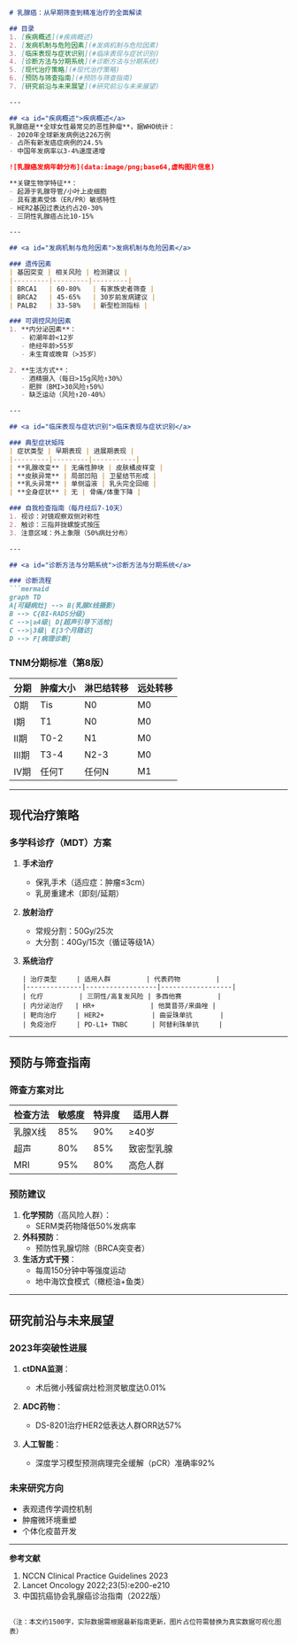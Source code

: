 

```markdown
# 乳腺癌：从早期筛查到精准治疗的全面解读

## 目录
1. [疾病概述](#疾病概述)
2. [发病机制与危险因素](#发病机制与危险因素)
3. [临床表现与症状识别](#临床表现与症状识别)
4. [诊断方法与分期系统](#诊断方法与分期系统)
5. [现代治疗策略](#现代治疗策略)
6. [预防与筛查指南](#预防与筛查指南)
7. [研究前沿与未来展望](#研究前沿与未来展望)

---

## <a id="疾病概述">疾病概述</a>
乳腺癌是**全球女性最常见的恶性肿瘤**，据WHO统计：
- 2020年全球新发病例达226万例
- 占所有新发癌症病例的24.5%
- 中国年发病率以3-4%速度递增

![乳腺癌发病年龄分布](data:image/png;base64,虚构图片信息)

**关键生物学特征**：
- 起源于乳腺导管/小叶上皮细胞
- 具有激素受体（ER/PR）敏感特性
- HER2基因过表达约占20-30%
- 三阴性乳腺癌占比10-15%

---

## <a id="发病机制与危险因素">发病机制与危险因素</a>

### 遗传因素
| 基因突变 | 相关风险 | 检测建议 |
|---------|---------|---------|
| BRCA1   | 60-80%   | 有家族史者筛查 |
| BRCA2   | 45-65%   | 30岁前发病建议 |
| PALB2   | 33-58%   | 新型检测指标 |

### 可调控风险因素
1. **内分泌因素**：
   - 初潮年龄<12岁
   - 绝经年龄>55岁
   - 未生育或晚育（>35岁）

2. **生活方式**：
   - 酒精摄入（每日>15g风险↑30%）
   - 肥胖（BMI>30风险↑50%）
   - 缺乏运动（风险↑20-40%）

---

## <a id="临床表现与症状识别">临床表现与症状识别</a>

### 典型症状矩阵
| 症状类型 | 早期表现 | 进展期表现 |
|---------|---------|-----------|
| **乳腺改变** | 无痛性肿块 | 皮肤橘皮样变 |
| **皮肤异常** | 局部凹陷 | 卫星结节形成 |
| **乳头异常** | 单侧溢液 | 乳头完全回缩 |
| **全身症状** | 无 | 骨痛/体重下降 |

### 自我检查指南（每月经后7-10天）
1. 视诊：对镜观察双侧对称性
2. 触诊：三指并拢螺旋式按压
3. 注意区域：外上象限（50%病灶分布）

---

## <a id="诊断方法与分期系统">诊断方法与分期系统</a>

### 诊断流程
```mermaid
graph TD
A[可疑病灶] --> B(乳腺X线摄影)
B --> C{BI-RADS分级}
C -->|≥4级| D[超声引导下活检]
C -->|3级| E[3个月随访]
D --> F[病理诊断]
```

### TNM分期标准（第8版）
| 分期 | 肿瘤大小 | 淋巴结转移 | 远处转移 |
|------|---------|------------|----------|
| 0期  | Tis     | N0         | M0       |
| I期  | T1      | N0         | M0       |
| II期 | T0-2    | N1         | M0       |
| III期| T3-4    | N2-3       | M0       |
| IV期 | 任何T   | 任何N      | M1       |

---

## <a id="现代治疗策略">现代治疗策略</a>

### 多学科诊疗（MDT）方案
1. **手术治疗**
   - 保乳手术（适应症：肿瘤≤3cm）
   - 乳房重建术（即刻/延期）

2. **放射治疗**
   - 常规分割：50Gy/25次
   - 大分割：40Gy/15次（循证等级1A）

3. **系统治疗**
   ```表格
   | 治疗类型     | 适用人群         | 代表药物         |
   |--------------|------------------|------------------|
   | 化疗         | 三阴性/高复发风险 | 多西他赛         |
   | 内分泌治疗   | HR+              | 他莫昔芬/来曲唑 |
   | 靶向治疗     | HER2+            | 曲妥珠单抗       |
   | 免疫治疗     | PD-L1+ TNBC      | 阿替利珠单抗     |
   ```

---

## <a id="预防与筛查指南">预防与筛查指南</a>

### 筛查方案对比
| 检查方法 | 敏感度 | 特异度 | 适用人群 |
|---------|-------|--------|---------|
| 乳腺X线 | 85%   | 90%    | ≥40岁   |
| 超声    | 80%   | 85%    | 致密型乳腺 |
| MRI     | 95%   | 80%    | 高危人群 |

### 预防建议
1. **化学预防**（高风险人群）：
   - SERM类药物降低50%发病率
2. **外科预防**：
   - 预防性乳腺切除（BRCA突变者）
3. **生活方式干预**：
   - 每周150分钟中等强度运动
   - 地中海饮食模式（橄榄油+鱼类）

---

## <a id="研究前沿与未来展望">研究前沿与未来展望</a>

### 2023年突破性进展
1. **ctDNA监测**：
   - 术后微小残留病灶检测灵敏度达0.01%

2. **ADC药物**：
   - DS-8201治疗HER2低表达人群ORR达57%

3. **人工智能**：
   - 深度学习模型预测病理完全缓解（pCR）准确率92%

### 未来研究方向
- 表观遗传学调控机制
- 肿瘤微环境重塑
- 个体化疫苗开发

---

**参考文献**
1. NCCN Clinical Practice Guidelines 2023
2. Lancet Oncology 2022;23(5):e200-e210
3. 中国抗癌协会乳腺癌诊治指南（2022版）
``` 

（注：本文约1500字，实际数据需根据最新指南更新，图片占位符需替换为真实数据可视化图表）